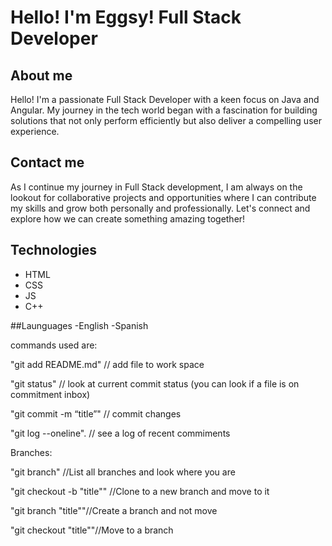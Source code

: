 # Hello! I'm Eggsy! Full Stack Developer

## About me
Hello! I'm a passionate Full Stack Developer with a keen focus on Java and Angular. My journey in the tech world began with a fascination for building solutions that not only perform efficiently but also deliver a compelling user experience.

## Contact me
As I continue my journey in Full Stack development, I am always on the lookout for collaborative projects and opportunities where I can contribute my skills and grow both personally and professionally. Let's connect and explore how we can create something amazing together!

## Technologies

- HTML
- CSS
- JS
- C++

##Launguages
-English
-Spanish

commands used are:

"git add README.md"  // add file to work space

"git status" // look at current commit status (you can look if a file is on commitment inbox)

"git commit -m “title”" // commit changes

"git log --oneline". // see a log of recent commiments

Branches:

"git branch" //List all branches and look where you are

"git checkout -b "title"" //Clone to a new branch and move to it

"git branch "title""//Create a branch and not move

"git checkout "title""//Move to a branch
